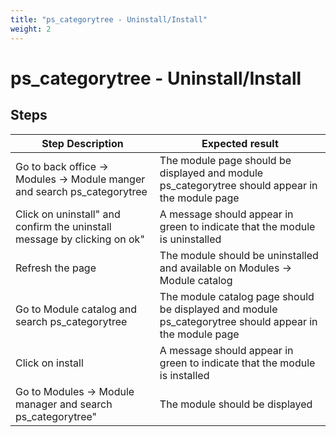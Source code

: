 ```yaml
---
title: "ps_categorytree - Uninstall/Install"
weight: 2
---
```


# ps_categorytree - Uninstall/Install
## Steps
| Step Description | Expected result |
| ----- | ----- |
| Go to back office -> Modules -> Module manger and search ps_categorytree | The module page should be displayed and module ps_categorytree should appear in the module page |
| Click on uninstall" and confirm the uninstall message by clicking on ok" | A message should appear in green to indicate that the module is uninstalled |
| Refresh the page | The module should be uninstalled and available on Modules -> Module catalog |
| Go to Module catalog and search ps_categorytree | The module catalog page should be displayed and module ps_categorytree should appear in the module page |
| Click on install | A message should appear in green to indicate that the module is installed |
| Go to Modules -> Module manager and search ps_categorytree" | The module should be displayed |
